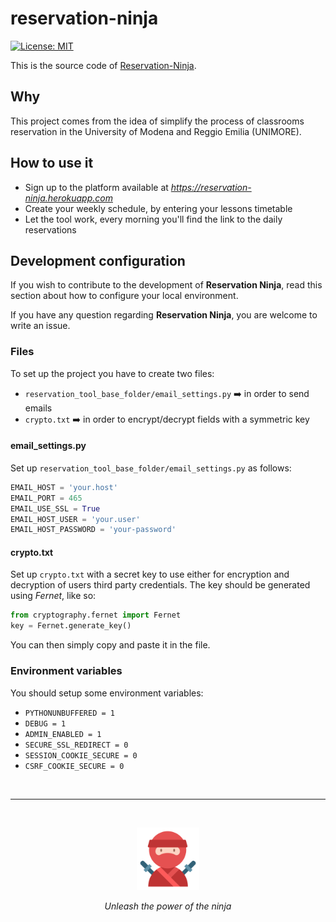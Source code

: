 # reservation-ninja

[![License: MIT](https://img.shields.io/badge/License-MIT-yellow.svg)](https://opensource.org/licenses/MIT)

This is the source code of [Reservation-Ninja](https://reservation-ninja.herokuapp.com/).

## Why

This project comes from the idea of simplify the process of classrooms reservation in the University of Modena and Reggio Emilia (UNIMORE).

## How to use it

- Sign up to the platform available at *https://reservation-ninja.herokuapp.com*
- Create your weekly schedule, by entering your lessons timetable
- Let the tool work, every morning you'll find the link to the daily reservations

## Development configuration

If you wish to contribute to the development of **Reservation Ninja**, read this section about how to configure your local environment.

If you have any question regarding **Reservation Ninja**, you are welcome to write an issue.

### Files

To set up the project you have to create two files:

- `reservation_tool_base_folder/email_settings.py` :arrow_right: in order to send emails
- `crypto.txt` :arrow_right: in order to encrypt/decrypt fields with a symmetric key

#### email_settings.py

Set up `reservation_tool_base_folder/email_settings.py` as follows:

```python
EMAIL_HOST = 'your.host'
EMAIL_PORT = 465
EMAIL_USE_SSL = True
EMAIL_HOST_USER = 'your.user'
EMAIL_HOST_PASSWORD = 'your-password'
```

#### crypto.txt

Set up `crypto.txt` with a secret key to use either for encryption and decryption of users third party credentials. The key should be generated using *Fernet*, like so:

```python
from cryptography.fernet import Fernet
key = Fernet.generate_key()
```

You can then simply copy and paste it in the file.

### Environment variables

You should setup some environment variables:

- `PYTHONUNBUFFERED = 1`
- `DEBUG = 1`
- `ADMIN_ENABLED = 1`
- `SECURE_SSL_REDIRECT = 0`
- `SESSION_COOKIE_SECURE = 0`
- `CSRF_COOKIE_SECURE = 0`

<br>

---

<br>

<p align="center">
  <img title="" src="static/img/ninja.png" alt="Ninja icon" width="100" data-align="center">
</p>
<p align="center"><i>Unleash the power of the ninja</i></p>
